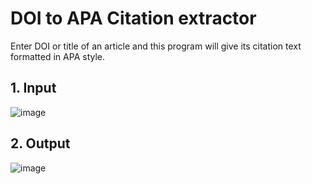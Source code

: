 # **DOI to APA Citation extractor**
Enter DOI or title of an article and this program will give its citation text formatted in APA style.

## **1. Input**
![image](https://github.com/user-attachments/assets/9ae1581b-5910-4ed0-9b7c-468a83d4d4ff)



## **2. Output**
![image](https://github.com/user-attachments/assets/3d53821d-1bb3-4752-ae78-b4acb1b060bd)

